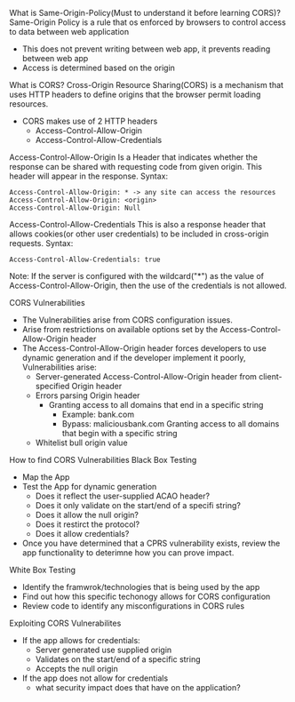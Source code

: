 What is Same-Origin-Policy(Must to understand it before learning CORS)?
Same-Origin Policy is a rule that os enforced by browsers to control access to data between web application
* This does not prevent writing between web app, it prevents reading between web app
* Access is determined based on the origin

What is CORS?
Cross-Origin Resource Sharing(CORS) is a mechanism that uses HTTP headers to define origins that the browser permit loading resources. 
* CORS makes use of 2 HTTP headers
	* Access-Control-Allow-Origin
	* Access-Control-Allow-Credentials

Access-Control-Allow-Origin
Is a Header that indicates whether the response can be shared with requesting code from given origin. This header will appear in the response.
Syntax:
```
Access-Control-Allow-Origin: * -> any site can access the resources
Access-Control-Allow-Origin: <origin>
Access-Control-Allow-Origin: Null
```

Access-Control-Allow-Credentials
This is also a response header that allows cookies(or other user credentials) to be included in cross-origin requests.
Syntax:
```
Access-Control-Allow-Credentials: true
```
Note: If the server is configured with the wildcard("*") as the value of Access-Control-Allow-Origin, then the use of the credentials is not allowed.

CORS Vulnerabilities
* The Vulnerabilities arise from CORS configuration issues.
* Arise from restrictions on available options set by the Access-Control-Allow-Origin header
* The Access-Control-Allow-Origin header forces developers to use dynamic generation and if the developer implement it poorly, Vulnerabilities arise:
	*  Server-generated  Access-Control-Allow-Origin header from client-specified Origin header
	* Errors parsing Origin header
		* Granting access to all domains that end in a specific string
			* Example: bank.com
			* Bypass: maliciousbank.com
		Granting access to all domains that begin with a specific string 
	* Whitelist bull origin value

How to find CORS Vulnerabilities
Black Box Testing
* Map the App
* Test the App for dynamic generation
	* Does it reflect the user-supplied ACAO header?
	* Does it only validate on the start/end of a specifi string?
	* Does it allow the null origin?
	* Does it restirct the protocol?
	* Does it allow credentials?
* Once you have determined that a CPRS vulnerability exists, review the app functionality to deterimne how you can prove impact.

White Box Testing
* Identify the framwrok/technologies that is being used by the app
* Find out how this specific techonogy allows for CORS configuration
* Review code to identify any misconfigurations in CORS rules

Exploiting CORS Vulnerabilites
* If the app allows for credentials:
	* Server generated use supplied origin
	* Validates on the start/end of a specific string
	* Accepts the null origin
* If the app does not allow for credentials
	* what security impact does that have on the application?